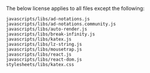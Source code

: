 The below license applies to all files except the following:

	javascripts/libs/ad-notations.js
	javascripts/libs/ad-notations.community.js
	javascripts/libs/auto-render.js
	javascripts/libs/break-infinity.js
	javascripts/libs/katex.js
	javascripts/libs/lz-string.js
	javascripts/libs/mousetrap.js
	javascripts/libs/react.js
	javascripts/libs/react-dom.js
	stylesheets/libs/katex.css
	